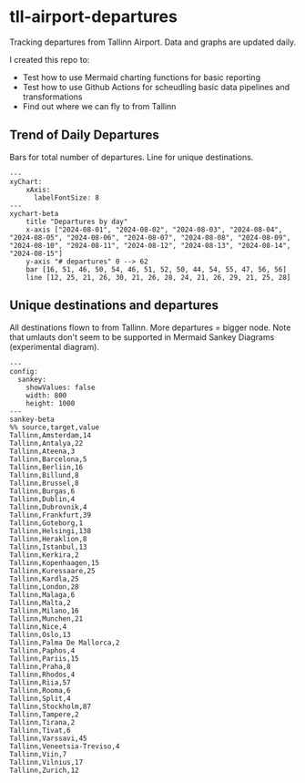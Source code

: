 # tll-airport-departures

Tracking departures from Tallinn Airport. Data and graphs are updated daily.

I created this repo to:
- Test how to use Mermaid charting functions for basic reporting
- Test how to use Github Actions for scheudling basic data pipelines and transformations
- Find out where we can fly to from Tallinn

## Trend of Daily Departures

Bars for total number of departures. Line for unique destinations.

```mermaid
---
xyChart:
    xAxis:
      labelFontSize: 8
---
xychart-beta
    title "Departures by day"
    x-axis ["2024-08-01", "2024-08-02", "2024-08-03", "2024-08-04", "2024-08-05", "2024-08-06", "2024-08-07", "2024-08-08", "2024-08-09", "2024-08-10", "2024-08-11", "2024-08-12", "2024-08-13", "2024-08-14", "2024-08-15"]
    y-axis "# departures" 0 --> 62
    bar [16, 51, 46, 50, 54, 46, 51, 52, 50, 44, 54, 55, 47, 56, 56]
    line [12, 25, 21, 26, 30, 21, 26, 28, 24, 21, 26, 29, 21, 25, 28]
```


## Unique destinations and departures

All destinations flown to from Tallinn. More departures = bigger node.
Note that umlauts don't seem to be supported in Mermaid Sankey Diagrams (experimental diagram).

```mermaid
---
config:
  sankey:
    showValues: false
    width: 800
    height: 1000
---
sankey-beta
%% source,target,value
Tallinn,Amsterdam,14
Tallinn,Antalya,22
Tallinn,Ateena,3
Tallinn,Barcelona,5
Tallinn,Berliin,16
Tallinn,Billund,8
Tallinn,Brussel,8
Tallinn,Burgas,6
Tallinn,Dublin,4
Tallinn,Dubrovnik,4
Tallinn,Frankfurt,39
Tallinn,Goteborg,1
Tallinn,Helsingi,138
Tallinn,Heraklion,8
Tallinn,Istanbul,13
Tallinn,Kerkira,2
Tallinn,Kopenhaagen,15
Tallinn,Kuressaare,25
Tallinn,Kardla,25
Tallinn,London,28
Tallinn,Malaga,6
Tallinn,Malta,2
Tallinn,Milano,16
Tallinn,Munchen,21
Tallinn,Nice,4
Tallinn,Oslo,13
Tallinn,Palma De Mallorca,2
Tallinn,Paphos,4
Tallinn,Pariis,15
Tallinn,Praha,8
Tallinn,Rhodos,4
Tallinn,Riia,57
Tallinn,Rooma,6
Tallinn,Split,4
Tallinn,Stockholm,87
Tallinn,Tampere,2
Tallinn,Tirana,2
Tallinn,Tivat,6
Tallinn,Varssavi,45
Tallinn,Veneetsia-Treviso,4
Tallinn,Viin,7
Tallinn,Vilnius,17
Tallinn,Zurich,12


```
